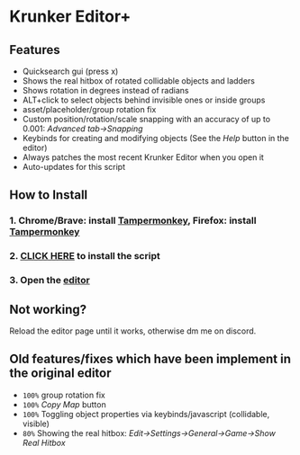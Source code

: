 # Krunker Editor+

## Features
- Quicksearch gui (press x)
- Shows the real hitbox of rotated collidable objects and ladders
- Shows rotation in degrees instead of radians
- ALT+click to select objects behind invisible ones or inside groups
- asset/placeholder/group rotation fix
- Custom position/rotation/scale snapping with an accuracy of up to 0.001: *Advanced tab→Snapping*
- Keybinds for creating and modifying objects (See the *Help* button in the editor)
- Always patches the most recent Krunker Editor when you open it
- Auto-updates for this script

## How to Install
### 1. Chrome/Brave: install [Tampermonkey](https://chrome.google.com/webstore/detail/tampermonkey/dhdgffkkebhmkfjojejmpbldmpobfkfo), Firefox: install [Tampermonkey](https://addons.mozilla.org/en/firefox/addon/tampermonkey/)

### 2. [CLICK HERE](https://github.com/j4k0xb/Krunker-Editor-Plus/raw/master/userscript.user.js) to install the script
### 3. Open the [editor]([https://krunker.io/editor.html](https://krunker.io/editor.html))

## Not working?
Reload the editor page until it works, otherwise dm me on discord.

## Old features/fixes which have been implement in the original editor
- `100%` group rotation fix
- `100%` *Copy Map* button
- `100%` Toggling object properties via keybinds/javascript (collidable, visible)
- `80%` Showing the real hitbox: *Edit→Settings→General→Game→Show Real Hitbox*
